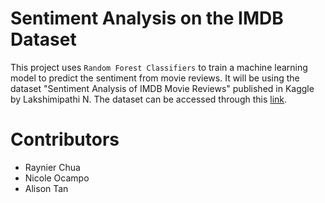 # Sentiment Analysis on the IMDB Dataset

This project uses `Random Forest Classifiers` to train a machine learning model to predict the sentiment from movie reviews. It will be using the dataset 
"Sentiment Analysis of IMDB Movie Reviews" published in Kaggle by Lakshimipathi N. The dataset can be accessed through this 
[link](https://www.kaggle.com/code/lakshmi25npathi/sentiment-analysis-of-imdb-movie-reviews/notebook).


# Contributors
- Raynier Chua
- Nicole Ocampo
- Alison Tan
